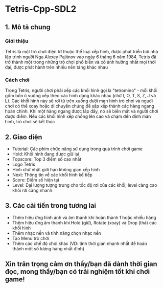 # Tetris-Cpp-SDL2

## 1. Mô tả chung

### Giới thiệu
Tetris là một trò chơi điện tử thuộc thể loại xếp hình, được phát triển bởi nhà lập trình người Nga Alexey Pajitnov vào ngày 6 tháng 6 năm 1984. Tetris đã trở thành một trong những trò chơi phổ biến và có ảnh hưởng nhất mọi thời đại, được phát hành trên nhiều nền tảng khác nhau

### Cách chơi
Trong Tetris, người chơi phải xếp các khối hình gọi là "tetromino" - mỗi khối gồm bốn ô vuông xếp theo các hình dạng khác nhau (chữ I, O, T, S, Z, J và L). Các khối hình này sẽ rơi từ trên xuống dưới màn hình trò chơi và người chơi có thể xoay hoặc di chuyển chúng để sắp xếp thành các hàng ngang hoàn chỉnh. Khi một hàng ngang được lấp đầy, nó sẽ biến mất và người chơi được điểm. Nếu các khối hình xếp chồng lên cao và chạm đến đỉnh màn hình, trò chơi sẽ kết thúc

## 2. Giao diện
- Tutorial: Các phím chức năng sử dụng trong quá trình chơi game
- Hold: Khối hình đang được giữ lại
- Topscore: Top 3 điểm số cao nhất
- Logo Tetris
- Hình chữ nhật giới hạn không gian xếp hình
- Next: Thông tin về các khối hình kế tiếp
- Score: Điểm số hiện tại
- Level: Đại lượng tượng trưng cho tốc độ rơi của các khối, level càng cao khối rơi càng nhanh

## 3. Các cải tiến trong tương lai
- Thêm hiệu ứng hình ảnh và âm thanh khi hoàn thành 1 hoặc nhiều hàng
- Thêm hiệu ứng âm thanh khi Hold (giữ), Rotate (xoay) và Drop (thả) các khối hình
- Thêm nhạc nền và tính năng chọn nhạc nền
- Tạo Menu trò chơi
- Thêm các chế độ chơi khác (VD: tính thời gian nhanh nhất để hoàn thành một số lượng hàng nhất định)

## Xin trân trọng cảm ơn thầy/bạn đã dành thời gian đọc, mong thầy/bạn có trải nghiệm tốt khi chơi game!
